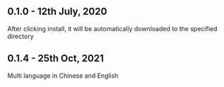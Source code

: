 ## 0.1.0 - 12th July, 2020
After clicking install, it will be automatically downloaded to the specified directory

## 0.1.4 - 25th Oct, 2021 
Multi language in Chinese and English